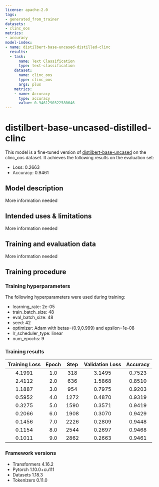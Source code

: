 ```yaml
---
license: apache-2.0
tags:
- generated_from_trainer
datasets:
- clinc_oos
metrics:
- accuracy
model-index:
- name: distilbert-base-uncased-distilled-clinc
  results:
  - task:
      name: Text Classification
      type: text-classification
    dataset:
      name: clinc_oos
      type: clinc_oos
      args: plus
    metrics:
    - name: Accuracy
      type: accuracy
      value: 0.9461290322580646
---
```


<!-- This model card has been generated automatically according to the information the Trainer had access to. You
should probably proofread and complete it, then remove this comment. -->

# distilbert-base-uncased-distilled-clinc

This model is a fine-tuned version of [distilbert-base-uncased](https://huggingface.co/distilbert-base-uncased) on the clinc_oos dataset.
It achieves the following results on the evaluation set:
- Loss: 0.2663
- Accuracy: 0.9461

## Model description

More information needed

## Intended uses & limitations

More information needed

## Training and evaluation data

More information needed

## Training procedure

### Training hyperparameters

The following hyperparameters were used during training:
- learning_rate: 2e-05
- train_batch_size: 48
- eval_batch_size: 48
- seed: 42
- optimizer: Adam with betas=(0.9,0.999) and epsilon=1e-08
- lr_scheduler_type: linear
- num_epochs: 9

### Training results

| Training Loss | Epoch | Step | Validation Loss | Accuracy |
|:-------------:|:-----:|:----:|:---------------:|:--------:|
| 4.1991        | 1.0   | 318  | 3.1495          | 0.7523   |
| 2.4112        | 2.0   | 636  | 1.5868          | 0.8510   |
| 1.1887        | 3.0   | 954  | 0.7975          | 0.9203   |
| 0.5952        | 4.0   | 1272 | 0.4870          | 0.9319   |
| 0.3275        | 5.0   | 1590 | 0.3571          | 0.9419   |
| 0.2066        | 6.0   | 1908 | 0.3070          | 0.9429   |
| 0.1456        | 7.0   | 2226 | 0.2809          | 0.9448   |
| 0.1154        | 8.0   | 2544 | 0.2697          | 0.9468   |
| 0.1011        | 9.0   | 2862 | 0.2663          | 0.9461   |


### Framework versions

- Transformers 4.16.2
- Pytorch 1.10.0+cu111
- Datasets 1.18.3
- Tokenizers 0.11.0

